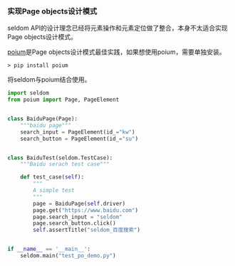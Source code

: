 ### 实现Page objects设计模式

seldom API的设计理念已经将元素操作和元素定位做了整合，本身不太适合实现Page objects设计模式。

[poium](https://github.com/SeldomQA/poium)是Page objects设计模式最佳实践，如果想使用poium，需要单独安装。

```shell
> pip install poium
```

将seldom与poium结合使用。

```python
import seldom
from poium import Page, PageElement


class BaiduPage(Page):
    """baidu page"""
    search_input = PageElement(id_="kw")
    search_button = PageElement(id_="su")


class BaiduTest(seldom.TestCase):
    """Baidu serach test case"""

    def test_case(self):
        """
        A simple test
        """
        page = BaiduPage(self.driver)
        page.get("https://www.baidu.com")
        page.search_input = "seldom"
        page.search_button.click()
        self.assertTitle("seldom_百度搜索")


if __name__ == '__main__':
    seldom.main("test_po_demo.py")

```
